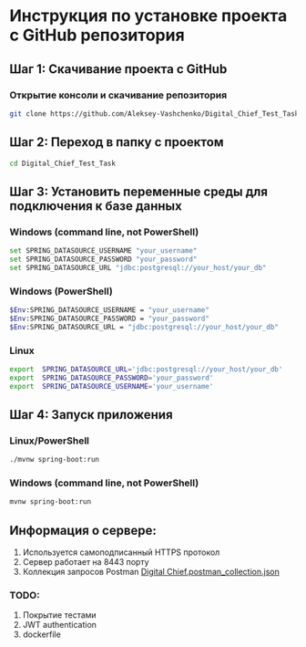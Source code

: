 # Инструкция по установке проекта с GitHub репозитория

## Шаг 1: Скачивание проекта с GitHub
### Открытие консоли и скачивание репозитория 
```sh
git clone https://github.com/Aleksey-Vashchenko/Digital_Chief_Test_Task.git
```

## Шаг 2: Переход в папку с проектом

```bash sh
cd Digital_Chief_Test_Task
```

## Шаг 3: Установить переменные среды для подключения к базе данных

### Windows (command line, not PowerShell)
```bash sh
set SPRING_DATASOURCE_USERNAME "your_username" 
set SPRING_DATASOURCE_PASSWORD "your_password" 
set SPRING_DATASOURCE_URL "jdbc:postgresql://your_host/your_db" 
```
### Windows (PowerShell)
```bash sh
$Env:SPRING_DATASOURCE_USERNAME = "your_username"
$Env:SPRING_DATASOURCE_PASSWORD = "your_password" 
$Env:SPRING_DATASOURCE_URL = "jdbc:postgresql://your_host/your_db" 
```
### Linux
```sh
export  SPRING_DATASOURCE_URL='jdbc:postgresql://your_host/your_db'
export  SPRING_DATASOURCE_PASSWORD='your_password'
export  SPRING_DATASOURCE_USERNAME='your_username'
```

## Шаг 4: Запуск приложения
### Linux/PowerShell
```bash sh
./mvnw spring-boot:run
```
### Windows (command line, not PowerShell)
```bash sh
mvnw spring-boot:run
```

## Информация о сервере:
1. Используется самоподписанный HTTPS протокол
2.  Сервер работает на 8443 порту
3.  Коллекция запросов Postman [Digital Chief.postman_collection.json](Digital%20Chief.postman_collection.json) 

### TODO:
1. Покрытие тестами
2. JWT authentication
3. dockerfile
